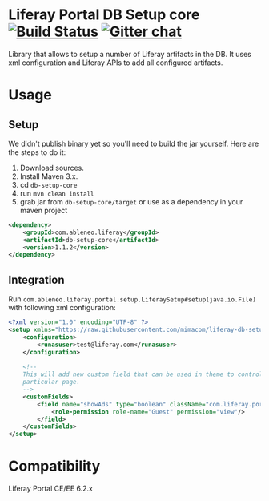 # Liferay Portal DB Setup core [![Build Status](https://travis-ci.org/mimacom/liferay-db-setup-core.svg?branch=1.x)](https://travis-ci.org/mimacom/liferay-db-setup-core) [![Gitter chat](https://badges.gitter.im/mimacom/liferay-db-setup-core.png)](https://gitter.im/mimacom/liferay-db-setup-core)
Library that allows to setup a number of Liferay artifacts in the DB. It uses xml configuration and Liferay APIs to add all configured artifacts.

# Usage
## Setup
We didn't publish binary yet so you'll need to build the jar yourself. Here are the steps to do it:

1. Download sources.
1. Install Maven 3.x.
1. cd <code>db-setup-core</code>
1. run <code>mvn clean install</code>
1. grab jar from <code>db-setup-core/target</code> or use as a dependency in your maven project
```xml
<dependency>
    <groupId>com.ableneo.liferay</groupId>
    <artifactId>db-setup-core</artifactId>
    <version>1.1.2</version>
</dependency>
```

## Integration
Run <code>com.ableneo.liferay.portal.setup.LiferaySetup#setup(java.io.File)</code> with following xml configuration:
```xml
<?xml version="1.0" encoding="UTF-8" ?>
<setup xmlns="https://raw.githubusercontent.com/mimacom/liferay-db-setup-core/1.x/db-setup-core/src/main/resources/setup_definition-1.1.xsd">
    <configuration>
        <runasuser>test@liferay.com</runasuser>
    </configuration>
 
    <!--
    This will add new custom field that can be used in theme to control if ads should display on
    particular page.
    -->
    <customFields>
        <field name="showAds" type="boolean" className="com.liferay.portal.model.Layout">
            <role-permission role-name="Guest" permission="view"/>
        </field>
    </customFields>
</setup>
```

# Compatibility
Liferay Portal CE/EE 6.2.x
